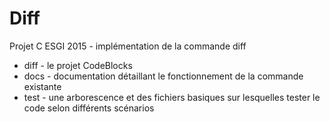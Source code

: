 # Diff
Projet C ESGI 2015 - implémentation de la commande diff

* diff - le projet CodeBlocks
* docs - documentation détaillant le fonctionnement de la commande existante
* test - une arborescence et des fichiers basiques sur lesquelles tester le code selon différents scénarios


